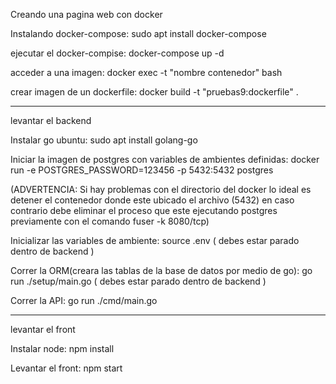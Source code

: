 Creando una pagina web con docker

Instalando docker-compose:
sudo apt install docker-compose

ejecutar el docker-compise: 
docker-compose up -d

acceder a una imagen:
docker exec -t "nombre contenedor" bash

crear imagen de un dockerfile:
docker build  -t "pruebas9:dockerfile" .

-------------------------------------------------------------------
levantar el backend

Instalar go ubuntu:
sudo apt  install golang-go 

Iniciar la imagen de postgres con variables de ambientes definidas:
docker run -e POSTGRES_PASSWORD=123456 -p 5432:5432 postgres

(ADVERTENCIA: Si hay problemas con el directorio del docker lo ideal es detener el contenedor donde este ubicado el archivo (5432) en caso contrario 
debe eliminar el proceso que este ejecutando postgres previamente con el comando fuser -k 8080/tcp)

Inicializar las variables de ambiente:
source .env ( debes estar parado dentro de backend )

Correr la ORM(creara las tablas de la base de datos por medio de go):
go run ./setup/main.go ( debes estar parado dentro de backend )

Correr la API:
go run ./cmd/main.go

-------------------------------------------------------------------
levantar el front

Instalar node:
npm install

Levantar el front:
npm start


